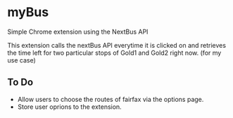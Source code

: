 # myBus
Simple Chrome extension using the NextBus API

This extension calls the nextBus API everytime it is clicked on and retrieves the time left for 
two particular stops of Gold1 and Gold2 right now. (for my use case)

## To Do

* Allow users to choose the routes of fairfax via the options page.
* Store user oprions to the extension.